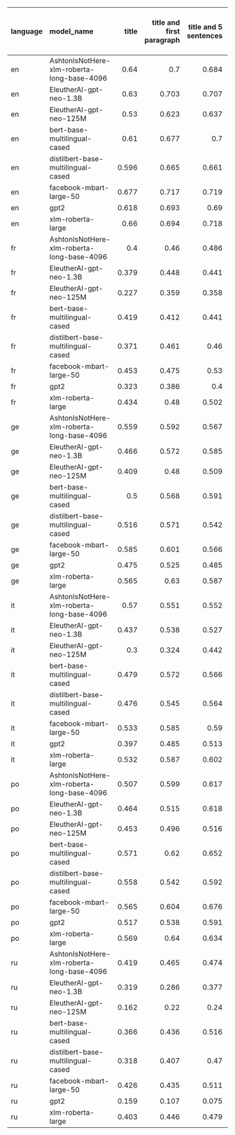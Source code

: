 | language   | model_name                                 |   title |   title and first paragraph |   title and 5 sentences | title and 10 sentences   | title and first sentence each paragraph   | raw text   |
|:-----------|:-------------------------------------------|--------:|----------------------------:|------------------------:|:-------------------------|:------------------------------------------|:-----------|
| en         | AshtonIsNotHere-xlm-roberta-long-base-4096 |   0.64  |                       0.7   |                   0.684 | 0.699                    | 0.704                                     | 0.691      |
| en         | EleutherAI-gpt-neo-1.3B                    |   0.63  |                       0.703 |                   0.707 | 0.693                    | 0.695                                     | 0.698      |
| en         | EleutherAI-gpt-neo-125M                    |   0.53  |                       0.623 |                   0.637 | 0.634                    | 0.663                                     | 0.671      |
| en         | bert-base-multilingual-cased               |   0.61  |                       0.677 |                   0.7   | 0.707                    | 0.684                                     | 0.693      |
| en         | distilbert-base-multilingual-cased         |   0.596 |                       0.665 |                   0.661 | 0.672                    | 0.672                                     | 0.690      |
| en         | facebook-mbart-large-50                    |   0.677 |                       0.717 |                   0.719 | **0.721**                | **0.721**                                 | 0.707      |
| en         | gpt2                                       |   0.618 |                       0.693 |                   0.69  | 0.673                    | 0.692                                     | 0.696      |
| en         | xlm-roberta-large                          |   0.66  |                       0.694 |                   0.718 | 0.715                    | 0.717                                     | 0.704      |
| fr         | AshtonIsNotHere-xlm-roberta-long-base-4096 |   0.4   |                       0.46  |                   0.486 | 0.449                    | 0.520                                     | 0.502      |
| fr         | EleutherAI-gpt-neo-1.3B                    |   0.379 |                       0.448 |                   0.441 | 0.394                    | 0.459                                     | 0.493      |
| fr         | EleutherAI-gpt-neo-125M                    |   0.227 |                       0.359 |                   0.358 | 0.352                    | 0.413                                     | 0.462      |
| fr         | bert-base-multilingual-cased               |   0.419 |                       0.412 |                   0.441 | 0.494                    | 0.513                                     | 0.555      |
| fr         | distilbert-base-multilingual-cased         |   0.371 |                       0.461 |                   0.46  | 0.508                    | 0.540                                     | 0.546      |
| fr         | facebook-mbart-large-50                    |   0.453 |                       0.475 |                   0.53  | 0.504                    | 0.541                                     | **0.568**  |
| fr         | gpt2                                       |   0.323 |                       0.386 |                   0.4   | 0.449                    | 0.415                                     | 0.491      |
| fr         | xlm-roberta-large                          |   0.434 |                       0.48  |                   0.502 | 0.500                    | 0.529                                     | 0.545      |
| ge         | AshtonIsNotHere-xlm-roberta-long-base-4096 |   0.559 |                       0.592 |                   0.567 | 0.603                    | 0.601                                     | 0.646      |
| ge         | EleutherAI-gpt-neo-1.3B                    |   0.466 |                       0.572 |                   0.585 | 0.593                    | 0.603                                     | 0.647      |
| ge         | EleutherAI-gpt-neo-125M                    |   0.409 |                       0.48  |                   0.509 | 0.496                    | 0.531                                     | 0.605      |
| ge         | bert-base-multilingual-cased               |   0.5   |                       0.568 |                   0.591 | 0.616                    | 0.598                                     | 0.659      |
| ge         | distilbert-base-multilingual-cased         |   0.516 |                       0.571 |                   0.542 | 0.583                    | 0.589                                     | 0.649      |
| ge         | facebook-mbart-large-50                    |   0.585 |                       0.601 |                   0.566 | 0.628                    | 0.619                                     | 0.646      |
| ge         | gpt2                                       |   0.475 |                       0.525 |                   0.485 | 0.581                    | 0.526                                     | 0.616      |
| ge         | xlm-roberta-large                          |   0.565 |                       0.63  |                   0.587 | 0.638                    | 0.652                                     | **0.660**  |
| it         | AshtonIsNotHere-xlm-roberta-long-base-4096 |   0.57  |                       0.551 |                   0.552 | 0.573                    | 0.558                                     | 0.603      |
| it         | EleutherAI-gpt-neo-1.3B                    |   0.437 |                       0.538 |                   0.527 | 0.537                    | 0.547                                     | 0.607      |
| it         | EleutherAI-gpt-neo-125M                    |   0.3   |                       0.324 |                   0.442 | 0.475                    | 0.464                                     | 0.556      |
| it         | bert-base-multilingual-cased               |   0.479 |                       0.572 |                   0.566 | 0.592                    | 0.576                                     | 0.610      |
| it         | distilbert-base-multilingual-cased         |   0.476 |                       0.545 |                   0.564 | 0.589                    | 0.541                                     | 0.627      |
| it         | facebook-mbart-large-50                    |   0.533 |                       0.585 |                   0.59  | 0.593                    | 0.613                                     | **0.639**  |
| it         | gpt2                                       |   0.397 |                       0.485 |                   0.513 | 0.543                    | 0.477                                     | 0.535      |
| it         | xlm-roberta-large                          |   0.532 |                       0.587 |                   0.602 | 0.598                    | 0.587                                     | 0.633      |
| po         | AshtonIsNotHere-xlm-roberta-long-base-4096 |   0.507 |                       0.599 |                   0.617 | 0.607                    | 0.635                                     | 0.634      |
| po         | EleutherAI-gpt-neo-1.3B                    |   0.464 |                       0.515 |                   0.618 | 0.586                    | 0.618                                     | 0.623      |
| po         | EleutherAI-gpt-neo-125M                    |   0.453 |                       0.496 |                   0.516 | 0.566                    | 0.545                                     | 0.551      |
| po         | bert-base-multilingual-cased               |   0.571 |                       0.62  |                   0.652 | 0.654                    | 0.667                                     | 0.663      |
| po         | distilbert-base-multilingual-cased         |   0.558 |                       0.542 |                   0.592 | 0.639                    | 0.631                                     | 0.638      |
| po         | facebook-mbart-large-50                    |   0.565 |                       0.604 |                   0.676 | 0.665                    | 0.685                                     | 0.672      |
| po         | gpt2                                       |   0.517 |                       0.538 |                   0.591 | 0.621                    | 0.575                                     | 0.653      |
| po         | xlm-roberta-large                          |   0.569 |                       0.64  |                   0.634 | 0.641                    | 0.695                                     | **0.698**  |
| ru         | AshtonIsNotHere-xlm-roberta-long-base-4096 |   0.419 |                       0.465 |                   0.474 | 0.487                    | 0.521                                     | **0.532**  |
| ru         | EleutherAI-gpt-neo-1.3B                    |   0.319 |                       0.286 |                   0.377 | 0.387                    | 0.422                                     | 0.375      |
| ru         | EleutherAI-gpt-neo-125M                    |   0.162 |                       0.22  |                   0.24  | 0.217                    | 0.137                                     | 0.150      |
| ru         | bert-base-multilingual-cased               |   0.366 |                       0.436 |                   0.516 | 0.471                    | 0.468                                     | 0.478      |
| ru         | distilbert-base-multilingual-cased         |   0.318 |                       0.407 |                   0.47  | 0.500                    | 0.468                                     | 0.503      |
| ru         | facebook-mbart-large-50                    |   0.426 |                       0.435 |                   0.511 | 0.490                    | 0.526                                     | 0.519      |
| ru         | gpt2                                       |   0.159 |                       0.107 |                   0.075 | 0.095                    | 0.143                                     | 0.217      |
| ru         | xlm-roberta-large                          |   0.403 |                       0.446 |                   0.479 | 0.455                    | 0.507                                     | 0.443      |
